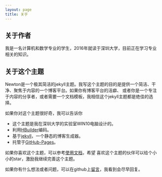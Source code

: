 ```yaml
---
layout: page
title: 关于
---
```


## 关于作者
我是一名计算机和数学专业的学生，2016年就读于深圳大学，目前正在学习专业相关的知识。

## 关于这个主题
Newton是一个极其简洁的jekyll主题。我写这个主题的目的是提供一个简洁、干净、聚焦于内容的一个博客平台。如果你有博客平台的洁癖、
或者你是一个专注于内容的分享者，或者需要一个文档模板，我相信这个jekyll主题都是绝佳的选择。

如果你对这个主题很好奇，我可以告诉你
- 这个主题是我在深圳大学的实验室WIN10电脑设计的。
- 利用[HBuilder](http://dcloud.io/)编码。
- 基于[jekyll](https://jekyllrb.com/)，一个静态的博客生成器。
- 托管于[GitHub-Pages](https://pages.github.com/)。

如果你喜欢这个主题，可以参考[使用文档]({{site.github.url}}/document.html)，希望
喜欢这个主题的伙伴可以给个小小的star，激励我继续完善这个主题。

如果你有什么想法或者问题，可以在github上[留言](https://github.com/doublesand/doublesand.github.io/issues/new)，我看到会尽早回复。